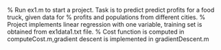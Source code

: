 % Run ex1.m to start a project. Task is to predict predict profits for a food truck, given data for
% profits and populations from different cities.
% Project implements linear regression with one variable, training set is obtained from ex1data1.txt file. 
% Cost function is computed in computeCost.m,gradient descent is implemented in gradientDescent.m
